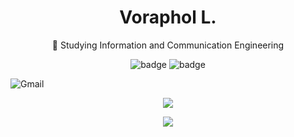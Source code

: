 <h1 align="center">Voraphol L.</h1>

<p align="center">🔭 Studying Information and Communication Engineering</p>
<p align="center">
  <img src="https://img.shields.io/badge/oatkup1a-5865F2?style=for-the-badge&logo=discord&logoColor=white" alt="badge">
  <img src="https://img.shields.io/badge/voraphol12345@gmail.com-D14836?style=for-the-badge&logo=gmail&logoColor=white" alt="badge">
</p>

![Gmail](https://img.shields.io/badge/voraphol12345@gmail.com-D14836?style=for-the-badge&logo=gmail&logoColor=white)

<p align="center">
  <a href="https://github.com/oatkup1a"><img src="https://github-readme-stats-git-masterrstaa-rickstaa.vercel.app/api/top-langs/?username=oatkup1a&hide_border=true&layout=compact&show_icons=true"></a>
<p align="center">
  <a href="https://github.com/oatkup1a"><img src="https://github-readme-stats.vercel.app/api?username=oatkup1a&show_icons=true&hide_border=true"></a>

